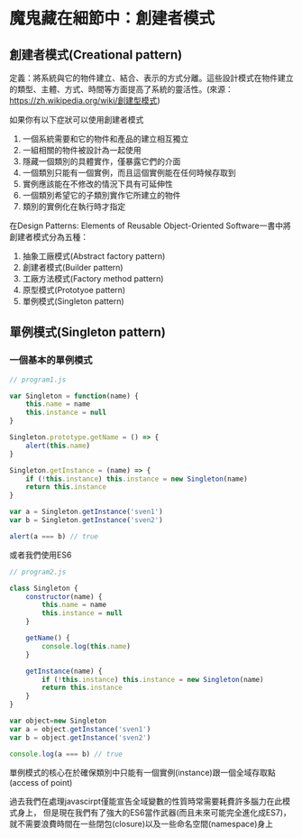 # 魔鬼藏在細節中：創建者模式

## 創建者模式(Creational pattern)

定義：將系統與它的物件建立、結合、表示的方式分離。這些設計模式在物件建立的類型、主體、方式、時間等方面提高了系統的靈活性。(來源：https://zh.wikipedia.org/wiki/創建型模式)

如果你有以下症狀可以使用創建者模式

1. 一個系統需要和它的物件和產品的建立相互獨立
2. 一組相關的物件被設計為一起使用
3. 隱藏一個類別的具體實作，僅暴露它們的介面
4. 一個類別只能有一個實例，而且這個實例能在任何時候存取到
5. 實例應該能在不修改的情況下具有可延伸性
6. 一個類別希望它的子類別實作它所建立的物件
7. 類別的實例化在執行時才指定

在Design Patterns: Elements of Reusable Object-Oriented Software一書中將創建者模式分為五種：

1. 抽象工廠模式(Abstract factory pattern)
2. 創建者模式(Builder pattern)
3. 工廠方法模式(Factory method pattern)
4. 原型模式(Prototyoe pattern)
5. 單例模式(Singleton pattern)

## 單例模式(Singleton pattern)

### 一個基本的單例模式

```javascript
// program1.js

var Singleton = function(name) {
    this.name = name
    this.instance = null
}

Singleton.prototype.getName = () => {
    alert(this.name)
}

Singleton.getInstance = (name) => {
    if (!this.instance) this.instance = new Singleton(name)
    return this.instance
}

var a = Singleton.getInstance('sven1')
var b = Singleton.getInstance('sven2')

alert(a === b) // true
```

或者我們使用ES6

```javascript
// program2.js

class Singleton {
    constructor(name) {
        this.name = name
        this.instance = null
    }

    getName() {
        console.log(this.name)
    }

    getInstance(name) {
        if (!this.instance) this.instance = new Singleton(name)
        return this.instance
    }
}

var object=new Singleton
var a = object.getInstance('sven1')
var b = object.getInstance('sven2')

console.log(a === b) // true
```

單例模式的核心在於確保類別中只能有一個實例(instance)跟一個全域存取點(access of point)

過去我們在處理javascirpt僅能宣告全域變數的性質時常需要耗費許多腦力在此模式身上，
但是現在我們有了強大的ES6當作武器(而且未來可能完全進化成ES7)，
就不需要浪費時間在一些閉包(closure)以及一些命名空間(namespace)身上
